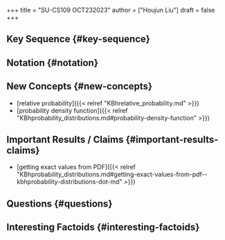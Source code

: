 +++
title = "SU-CS109 OCT232023"
author = ["Houjun Liu"]
draft = false
+++

## Key Sequence {#key-sequence}


## Notation {#notation}


## New Concepts {#new-concepts}

-   [relative probability]({{< relref "KBhrelative_probability.md" >}})
-   [probability density function]({{< relref "KBhprobability_distributions.md#probability-density-function" >}})


## Important Results / Claims {#important-results-claims}

-   [getting exact values from PDF]({{< relref "KBhprobability_distributions.md#getting-exact-values-from-pdf--kbhprobability-distributions-dot-md" >}})


## Questions {#questions}


## Interesting Factoids {#interesting-factoids}
